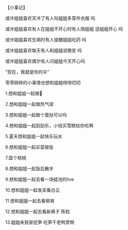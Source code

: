 【小事记】

或许姐姐喜欢天冷了有人叫姐姐多穿件衣服 吗

或许姐姐喜欢有人在姐姐不开心时有人陪姐姐 逗姐姐开心 吗

或许姐姐喜欢生病时有人提醒姐姐吃药 吗

或许姐姐喜欢每天有人和姐姐说晚安 吗

或许姐姐喜欢偶尔有人问姐姐今天开心吗

“现在，我就是你的伞”

零零碎碎的小事情也想和姐姐唠唠叨叨

1.想和姐姐一起做🎢

2.想和姐姐一起做热气球

3.想和姐姐一起做个蛋挞可以吗

4.想和姐姐一起刮刮乐，小钱买雪糕给你吃啊

5.夏天想和姐姐一起快乐玩水

6.想和姐姐一起买菜做饭

7.盘个核桃

8.想和姐姐一起饭后散步

9.想和姐姐一起去看一场蛙池的live

10.想和姐姐一起发呆看白云

11.想和姐姐一起去看柳爽

12.想和姐姐一起去看新裤子 陈粒

13.姐姐来我家挖笋 吃笋干老鸭煲啊

